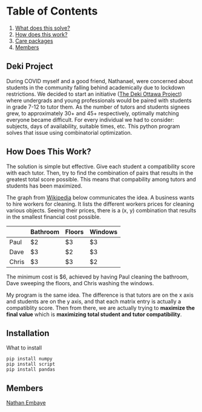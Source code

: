 # Table of Contents

1. [What does this solve?](#deki-project)
2. [How does this work?](#how-does-this-work)
3. [Care packages](#installation)
4. [Members](#members)


## Deki Project

During COVID myself and a good friend, Nathanael, were concerned about students in the community falling behind academically due to lockdown restrictions. We decided to start an initiative ([The Deki Ottawa Project](https://www.instagram.com/thedekiottawaproject/?hl=en)) where undergrads and young professionals would be paired with students in grade 7-12 to tutor them. As the number of tutors and students signees grew, to approximately 30+ and 45+ respectively, optimally matching everyone became difficult. For every individual we had to consider: subjects, days of availability, suitable times, etc. This python program solves that issue using combinatorial optimization. 



## How Does This Work?

The solution is simple but effective. Give each student a compatibility score with each tutor. Then, try to find the combination of pairs that results in the greatest total score possible. This means that compability among tutors and students has been maximized. 

The graph from [Wikipedia](https://en.wikipedia.org/wiki/Hungarian_algorithm) below communicates the idea. A business wants to hire workers for cleaning. It lists the different workers prices for cleaning various objects. Seeing their prices, there is a (x, y) combination that results in the smallest financial cost possible.


|       | Bathroom | Floors | Windows |
|-------|----------|--------|---------|
| Paul  | $2       | $3     | $3      |
| Dave  | $3       | $2     | $3      |
| Chris | $3       | $3     | $2      |


The minimum cost is $6, achieved by having Paul cleaning the bathroom, Dave sweeping the floors, and Chris washing the windows.

My program is the same idea. The difference is that tutors are on the x axis and students are on the y axis, and that each matrix entry is actually a compatiblity score. Then from there, we are actually trying to **maximize the final value** which is **maximizing total student and tutor compatibility**.



## Installation

What to install

```
pip install numpy
pip install script 
pip install pandas 
```

## Members
[Nathan Embaye](https://nathanembaye.me)

